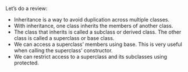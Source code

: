 Let’s do a review:

- Inheritance is a way to avoid duplication across multiple classes.
- With inheritance, one class inherits the members of another class.
- The class that inherits is called a subclass or derived class. The other class is called a superclass or base class.
- We can access a superclass’ members using base. This is very useful when calling the superclass’ constructor.
- We can restrict access to a superclass and its subclasses using protected.
